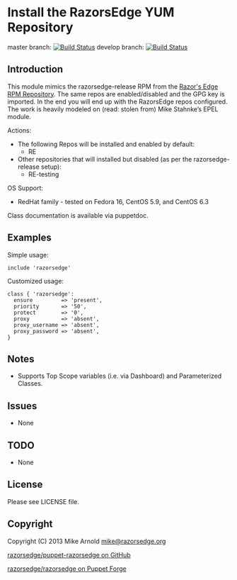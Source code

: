 Install the RazorsEdge YUM Repository
=====================================

master branch: [![Build Status](https://secure.travis-ci.org/razorsedge/puppet-razorsedge.png?branch=master)](http://travis-ci.org/razorsedge/puppet-razorsedge)
develop branch: [![Build Status](https://secure.travis-ci.org/razorsedge/puppet-razorsedge.png?branch=develop)](http://travis-ci.org/razorsedge/puppet-razorsedge)

Introduction
------------

This module mimics the razorsedge-release RPM from the [Razor's Edge RPM Repository](http://rpm.razorsedge.org/). The same repos are enabled/disabled and the GPG key is imported. In the end you will end up with the RazorsEdge repos configured. The work is heavily modeled on (read: stolen from) Mike Stahnke’s EPEL module.

Actions:

* The following Repos will be installed and enabled by default:
  * RE
* Other repositories that will installed but disabled (as per the razorsedge-release setup):
  * RE-testing

OS Support:

* RedHat family - tested on Fedora 16, CentOS 5.9, and CentOS 6.3

Class documentation is available via puppetdoc.

Examples
--------

Simple usage:

    include 'razorsedge'

Customized usage:

    class { 'razorsedge':
      ensure         => 'present',
      priority       => '50',
      protect        => '0',
      proxy          => 'absent',
      proxy_username => 'absent',
      proxy_password => 'absent',
    }


Notes
-----

* Supports Top Scope variables (i.e. via Dashboard) and Parameterized Classes.

Issues
------

* None

TODO
----

* None

License
-------

Please see LICENSE file.

Copyright
---------

Copyright (C) 2013 Mike Arnold <mike@razorsedge.org>

[razorsedge/puppet-razorsedge on GitHub](https://github.com/razorsedge/puppet-razorsedge)

[razorsedge/razorsedge on Puppet Forge](http://forge.puppetlabs.com/razorsedge/razorsedge)

